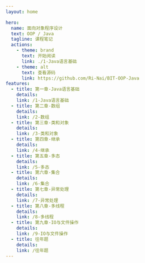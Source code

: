 ```yaml
---
layout: home

hero:
  name: 面向对象程序设计
  text: OOP / Java
  tagline: 课程笔记
  actions:
    - theme: brand
      text: 开始阅读
      link: ./1-Java语言基础
    - theme: alt
      text: 查看源码
      link: https://github.com/Ri-Nai/BIT-OOP-Java
features:
  - title: 第一章-Java语言基础
    details: 
    link: /1-Java语言基础
  - title: 第二章-数组
    details: 
    link: /2-数组
  - title: 第三章-类和对象
    details: 
    link: /3-类和对象
  - title: 第四章-继承
    details: 
    link: /4-继承
  - title: 第五章-多态
    details: 
    link: /5-多态
  - title: 第六章-集合
    details: 
    link: /6-集合
  - title: 第七章-异常处理
    details: 
    link: /7-异常处理
  - title: 第八章-多线程
    details: 
    link: /8-多线程
  - title: 第九章-IO与文件操作
    details: 
    link: /9-IO与文件操作
  - title: 往年题
    details: 
    link: /往年题
---
```

